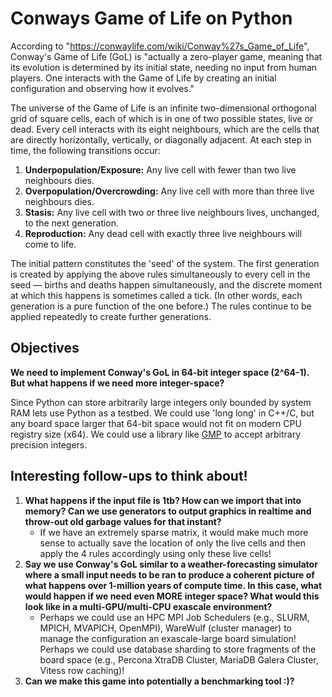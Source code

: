 # Conways Game of Life on Python

According to "https://conwaylife.com/wiki/Conway%27s_Game_of_Life", Conway's Game of Life (GoL) is "actually a zero-player game, meaning that its evolution is determined by its initial state, needing no input from human players. One interacts with the Game of Life by creating an initial configuration and observing how it evolves."

The universe of the Game of Life is an infinite two-dimensional orthogonal grid of square cells, each of which is in one of two possible states, live or dead. Every cell interacts with its eight neighbours, which are the cells that are directly horizontally, vertically, or diagonally adjacent. At each step in time, the following transitions occur:

1. **Underpopulation/Exposure:** Any live cell with fewer than two live neighbours dies.
2. **Overpopulation/Overcrowding:** Any live cell with more than three live neighbours dies.
3. **Stasis:** Any live cell with two or three live neighbours lives, unchanged, to the next generation.
4. **Reproduction:** Any dead cell with exactly three live neighbours will come to life.

The initial pattern constitutes the 'seed' of the system. The first generation is created by applying the above rules simultaneously to every cell in the seed — births and deaths happen simultaneously, and the discrete moment at which this happens is sometimes called a tick. (In other words, each generation is a pure function of the one before.) The rules continue to be applied repeatedly to create further generations.

## Objectives

**We need to implement Conway's GoL in 64-bit integer space (2^64-1). But what happens if we need more integer-space?**

Since Python can store arbitrarily large integers only bounded by system RAM lets use Python as a testbed. We could use 'long long' in C++/C, but any board space larger that 64-bit space would not fit on modern CPU registry size (x64). We could use a library like [GMP](https://gmplib.org/) to accept arbitrary precision integers.

## Interesting follow-ups to think about!

1. **What happens if the input file is 1tb? How can we import that into memory? Can we use generators to output graphics in realtime and throw-out old garbage values for that instant?** 
    * If we have an extremely sparse matrix, it would make much more sense to actually save the location of only the live cells and then apply the 4 rules accordingly using only these live cells!
2. **Say we use Conway's GoL similar to a weather-forecasting simulator where a small input needs to be ran to produce a coherent picture of what happens over 1-million years of compute time. In this case, what would happen if we need even MORE integer space? What would this look like in a multi-GPU/multi-CPU exascale environment?**
    * Perhaps we could use an HPC MPI Job Schedulers (e.g., SLURM, MPICH, MVAPICH, OpenMPI), WareWulf (cluster manager) to manage the configuration an exascale-large board simulation! Perhaps we could use database sharding to store fragments of the board space (e.g., Percona XtraDB Cluster, MariaDB Galera Cluster, Vitess row caching)!
3. **Can we make this game into potentially a benchmarking tool :)?**

